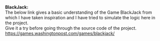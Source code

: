 **BlackJack:**<br/>
The below link gives a basic understanding of the Game BlackJack from which I have taken inspiration and I have tried to simulate the logic here in the project. <br/>Give it a try before going through the source code of the project.<br/>
https://games.washingtonpost.com/games/blackjack/

